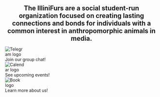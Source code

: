 
[//]: # (pageid: index)
[//]: # (title: Welcome)
[//]: # (author: @3xStan)
[//]: # (description: The IlliniFurs are a registered student organization at the University of Illinois.)
[//]: # (focus_image: https://illinifurs.com/images/namedLogo.png)
[//]: # (widgets: true)
[//]: # (fotorama: true)
[//]: # (tail_scripts: ["/js/illinifurs-collapsible.js"])

**<center><span style="font-size:21px;">The IlliniFurs are a social student-run organization focused on creating lasting connections and bonds for individuals with a common interest in anthropomorphic animals in media.</span></center>**

<div class="card">
    <a href="/chat" style="text-decoration: none;">
        <div class="container">
            <img src="/images/icons/Send_Duo.svg" style="max-width: 64px;" alt="Telegram logo" />
            <br />
            Join our group chat!
        </div>
    </a>
</div>
<div class="card">
    <a href="/events" style="text-decoration: none;">
        <div class="container">
            <img src="/images/icons/Calendar_Duo.svg" style="max-width: 64px;" alt="Calendar logo" />
            <br />
            See upcoming events!
        </div>
    </a>
</div>
<div class="card">
    <a href="/about" style="text-decoration: none;">
        <div class="container">
            <img src="/images/icons/Resources_Duo.svg" style="max-width: 64px;" alt="Book logo" />
            <br />
            Learn more about us!
        </div>
    </a>
</div>
